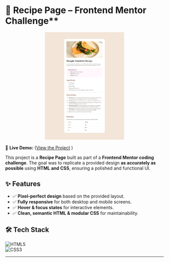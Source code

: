 # 🌟 Recipe Page – Frontend Mentor Challenge\*\*

<p align="center">
  <img src="design/desktop-design.jpg" alt="Blog Preview Card" width="50%">
</p>

🔗 **Live Demo:** ([View the Project](https://chrisbk9674.github.io/recipe-page/) )

This project is a **Recipe Page** built as part of a **Frontend Mentor coding challenge**. The goal was to replicate a provided design **as accurately as possible** using **HTML and CSS**, ensuring a polished and functional UI.

## ✨ Features

- ✅ **Pixel-perfect design** based on the provided layout.
- ✅ **Fully responsive** for both desktop and mobile screens.
- ✅ **Hover & focus states** for interactive elements.
- ✅ **Clean, semantic HTML & modular CSS** for maintainability.

## 🛠 Tech Stack

![HTML5](https://img.shields.io/badge/HTML5-E34F26?style=flat-square&logo=html5&logoColor=white)  
![CSS3](https://img.shields.io/badge/CSS3-1572B6?style=flat-square&logo=css3&logoColor=white)

---
